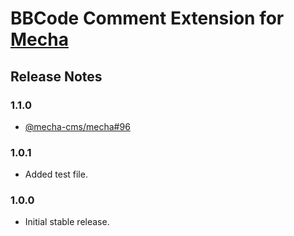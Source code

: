 BBCode Comment Extension for [Mecha](https://github.com/mecha-cms/mecha)
========================================================================

Release Notes
-------------

### 1.1.0

 - [@mecha-cms/mecha#96](https://github.com/mecha-cms/mecha/issues/96)

### 1.0.1

 - Added test file.

### 1.0.0

 - Initial stable release.